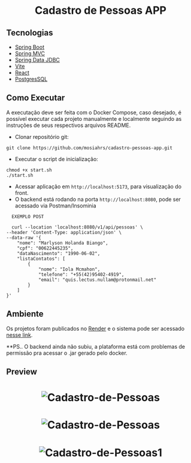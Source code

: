 <h1 align="center">
  Cadastro de Pessoas APP
</h1>

## Tecnologias
 
- [Spring Boot](https://spring.io/projects/spring-boot)
- [Spring MVC](https://docs.spring.io/spring-framework/reference/web/webmvc.html)
- [Spring Data JDBC](https://spring.io/projects/spring-data-jdbc)
- [Vite](https://vitejs.dev)
- [React](https://pt-br.react.dev)
- [PostgresSQL](https://www.postgresql.org/docs/)

## Como Executar

A executação deve ser feita com o Docker Compose, caso desejado, é possível executar cada projeto manualmente e localmente seguindo as instruções de seus respectivos arquivos README.

- Clonar repositório git:
```
git clone https://github.com/mosiahrs/cadastro-pessoas-app.git
```
- Executar o script de inicialização:
```
chmod +x start.sh
./start.sh
```
- Acessar aplicação em `http://localhost:5173`, para visualização do front.
- O backend está rodando na porta `http://localhost:8080`, pode ser acessado via Postman/Insominia

```
  EXEMPLO POST 

  curl --location 'localhost:8080/v1/api/pessoas' \
--header 'Content-Type: application/json' \
--data-raw '{
	"nome": "Marlyson Holanda Biango",
	"cpf": "00622445235",
	"dataNascimento": "1990-06-02",
	"listaContatos": [
		{
			"nome": "Iola Mcmahon",
			"telefone": "+55(42)95402-4919",
			"email": "quis.lectus.nullam@protonmail.net"
		}
	]
}'
```

## Ambiente

Os projetos foram publicados no [Render](https://render.com) e o sistema pode ser acessado [nesse link](https://cadastro-pessoas-app.onrender.com/).

**PS.. O backend ainda não subiu, a plataforma está com problemas de permissão pra acessar o .jar gerado pelo docker.

## Preview
<h1 align="center">
	
![Cadastro-de-Pessoas](https://github.com/mosiahrs/cadastro-pessoas-app/assets/100864562/85223432-a849-401e-8942-3b45a122dbed)

</h1>

<h1 align="center">
	
![Cadastro-de-Pessoas](https://github.com/mosiahrs/cadastro-pessoas-app/assets/100864562/9858466e-23ac-4553-932e-89f8eea14d90)

</h1>

<h1 align="center">
	
![Cadastro-de-Pessoas1](https://github.com/mosiahrs/cadastro-pessoas-app/assets/100864562/69198b03-1e79-4589-9921-eb1868dbf009)

</h1>



